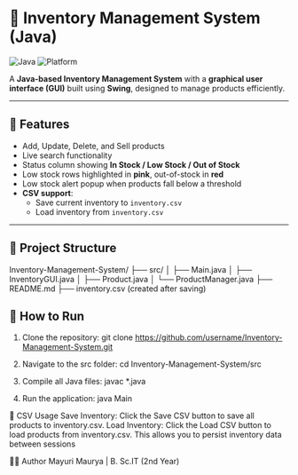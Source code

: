# 🛒 Inventory Management System (Java)

![Java](https://img.shields.io/badge/Language-Java-red?style=flat)
![Platform](https://img.shields.io/badge/Platform-Swing-blue?style=flat)

A **Java-based Inventory Management System** with a **graphical user interface (GUI)** built using **Swing**, designed to manage products efficiently.

---

## 🔹 Features
- Add, Update, Delete, and Sell products  
- Live search functionality  
- Status column showing **In Stock / Low Stock / Out of Stock**  
- Low stock rows highlighted in **pink**, out-of-stock in **red**  
- Low stock alert popup when products fall below a threshold  
- **CSV support**:
  - Save current inventory to `inventory.csv`
  - Load inventory from `inventory.csv`  

---

## 📂 Project Structure
Inventory-Management-System/
├── src/
│ ├── Main.java
│ ├── InventoryGUI.java
│ ├── Product.java
│ └── ProductManager.java
├── README.md
├── inventory.csv (created after saving)


## 🚀 How to Run
1. Clone the repository:
git clone https://github.com/username/Inventory-Management-System.git

2. Navigate to the src folder:
cd Inventory-Management-System/src

3. Compile all Java files:
javac *.java

4. Run the application:
java Main

💾 CSV Usage
Save Inventory: Click the Save CSV button to save all products to inventory.csv.
Load Inventory: Click the Load CSV button to load products from inventory.csv.
This allows you to persist inventory data between sessions

👩‍💻 Author
Mayuri Maurya | B. Sc.IT (2nd Year)

